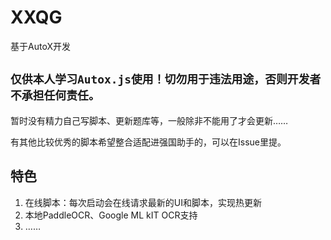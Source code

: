 # XXQG

基于AutoX开发

## `仅供本人学习Autox.js使用！切勿用于违法用途，否则开发者不承担任何责任。`

暂时没有精力自己写脚本、更新题库等，一般除非不能用了才会更新……

有其他比较优秀的脚本希望整合适配进强国助手的，可以在Issue里提。

## 特色

1. 在线脚本：每次启动会在线请求最新的UI和脚本，实现热更新
2. 本地PaddleOCR、Google ML kIT OCR支持
3. ……
